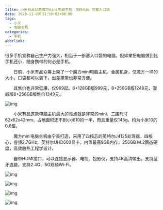 ```yaml
---
title: 小米有品众筹魔方mini电脑主机：999元起 可塞入口袋
date: 2020-11-09T11:50:02+08:00
tags:
  - 小米
  - 电脑主机
categories:
  - 手机
abbrlink:
---
```


很多手机宣称自己生产力强大，相当于一部塞入口袋的电脑。但如果把电脑做到比手机还小，随身携带的何必是手机。

　　日前，小米有品众筹上架了一个魔方mini电脑主机，金属机身，仅魔方一样的大小，口袋都可以装下，出差携带也非常方便。

　　其售价也非常低廉，仅999起。6+128GB版999元，8+256GB版1249元，漫威版8+256GB版售价1349元。

![img](https://cdn.jsdelivr.net/gh/yakeing/Documentation@main/Hexo/images/0b22-kcieyvz2850517.png)

　　小米有品这款电脑主机最大的亮点就是非常的mini，三围尺寸62x62x42mm，占地面积还不到小米10的一半，而且重量仅145g，约为小米10的0.6倍。

　　魔方mini电脑主机由宁美打造，采用了四核芯的英特尔J4125处理器，四核心，睿频2.7GHz，英特尔UHD600显卡，内置最高8GB内存，256GB M.2固态硬盘，高效散热工程学设计。

　　自带HDMI接口，可以连接显示器、电视、投影仪，支持4K高清输出。支持蓝牙连接，支持2.4G、5G双频Wi-Fi。

![img](https://cdn.jsdelivr.net/gh/yakeing/Documentation@main/Hexo/images/93b5-kcieyvz2850514.png)

![img](https://cdn.jsdelivr.net/gh/yakeing/Documentation@main/Hexo/images/b32c-kcieyvz2850563.png)

![img](https://cdn.jsdelivr.net/gh/yakeing/Documentation@main/Hexo/images/68b1-kcieyvz2850561.png)

![img](https://cdn.jsdelivr.net/gh/yakeing/Documentation@main/Hexo/images/d8f6-kcieyvz2850597.png)